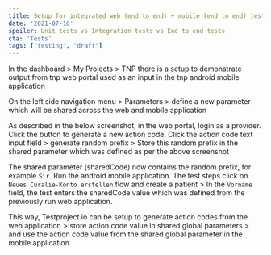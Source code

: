 ```yaml
---
title: Setup for integrated web (end to end) + mobile (end to end) testing using Testproject.io
date: '2021-07-16'
spoiler: Unit tests vs Integration tests vs End to end tests
cta: 'Tests'
tags: ["testing", "draft"]
---
```


In the dashboard > My Projects > TNP there is a setup to demonstrate output from tnp web portal used as an input in the tnp android mobile application

On the left side navigation menu > Parameters > define a new parameter which will be shared across the web and mobile application

As described in the below screenshot, in the web portal, login as a provider. Click the button to generate a new action code. Click the action code text input field > generate random prefix > Store this random prefix in the shared parameter which was defined as per the above screenshot

The shared parameter (sharedCode) now contains the random prefix, for example `Sir`.
Run the android mobile application. The test steps click on `Neues Curalie-Konto erstellen` flow and create a patient > In the `Vorname` field, the test enters the sharedCode value which was defined from the previously run web application.

This way, Testproject.io can be setup to generate action codes from the web application > store action code value in shared global parameters > and use the action code value from the shared global parameter in the mobile application.